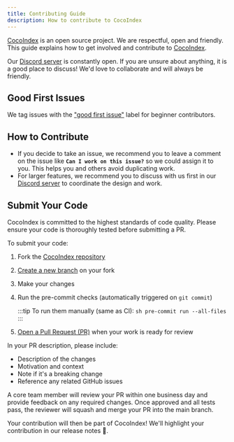 ```yaml
---
title: Contributing Guide
description: How to contribute to CocoIndex
---
```


[CocoIndex](https://github.com/cocoindex-io/cocoindex) is an open source project. We are respectful, open and friendly. This guide explains how to get involved and contribute to [CocoIndex](https://github.com/cocoindex-io/cocoindex).

Our [Discord server](https://discord.com/invite/zpA9S2DR7s) is constantly open.
If you are unsure about anything, it is a good place to discuss! We'd love to collaborate and will always be friendly.

## Good First Issues

We tag issues with the ["good first issue"](https://github.com/cocoindex-io/cocoindex/issues?q=is%3Aissue+is%3Aopen+label%3A%22good+first+issue%22) label for beginner contributors.

## How to Contribute
- If you decide to take an issue, we recommend you to leave a comment on the issue like  **`Can I work on this issue?`** so we could assign it to you. This helps you and others avoid duplicating work.
- For larger features, we recommend you to discuss with us first in our [Discord server](https://discord.com/invite/zpA9S2DR7s) to coordinate the design and work.

## Submit Your Code
CocoIndex is committed to the highest standards of code quality. Please ensure your code is thoroughly tested before submitting a PR.

To submit your code:

1. Fork the [CocoIndex repository](https://github.com/cocoindex-io/cocoindex)
2. [Create a new branch](https://docs.github.com/en/desktop/making-changes-in-a-branch/managing-branches-in-github-desktop) on your fork
3. Make your changes
4. Run the pre-commit checks (automatically triggered on `git commit`)

    :::tip
    To run them manually (same as CI):
        ```sh
        pre-commit run --all-files
        ```
    :::

5. [Open a Pull Request (PR)](https://docs.github.com/en/pull-requests/collaborating-with-pull-requests/proposing-changes-to-your-work-with-pull-requests/creating-a-pull-request-from-a-fork) when your work is ready for review

In your PR description, please include:
- Description of the changes
- Motivation and context
- Note if it's a breaking change
- Reference any related GitHub issues


A core team member will review your PR within one business day and provide feedback on any required changes. Once approved and all tests pass, the reviewer will squash and merge your PR into the main branch.

Your contribution will then be part of CocoIndex! We'll highlight your contribution in our release notes 🌴.
